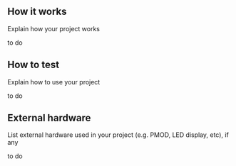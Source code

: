 <!---

This file is used to generate your project datasheet. Please fill in the information below and delete any unused
sections.

You can also include images in this folder and reference them in the markdown. Each image must be less than
512 kb in size, and the combined size of all images must be less than 1 MB.
-->

## How it works

Explain how your project works

to do

## How to test

Explain how to use your project

to do

## External hardware

List external hardware used in your project (e.g. PMOD, LED display, etc), if any

to do
